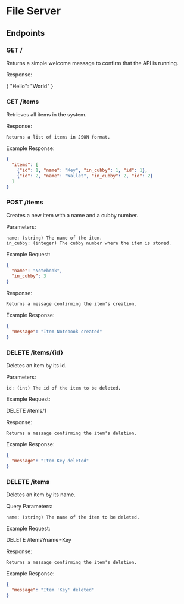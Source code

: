 # File Server

## 

## Endpoints

### GET /

Returns a simple welcome message to confirm that the API is running.

Response:

{
  "Hello": "World"
}

### GET /items

Retrieves all items in the system.

Response:

    Returns a list of items in JSON format.

Example Response:
```json
{
  "items": [
    {"id": 1, "name": "Key", "in_cubby": 1, "id": 1},
    {"id": 2, "name": "Wallet", "in_cubby": 2, "id": 2}
  ]
}
```

### POST /items

Creates a new item with a name and a cubby number.

Parameters:

    name: (string) The name of the item.
    in_cubby: (integer) The cubby number where the item is stored.

Example Request:
```json
{
  "name": "Notebook",
  "in_cubby": 3
}
```

Response:

    Returns a message confirming the item's creation.

Example Response:
```json
{
  "message": "Item Notebook created"
}
```

### DELETE /items/{id}

Deletes an item by its id.

Parameters:

    id: (int) The id of the item to be deleted.

Example Request:

DELETE /items/1

Response:

    Returns a message confirming the item's deletion.

Example Response:
```json
{
  "message": "Item Key deleted"
}
```

### DELETE /items

Deletes an item by its name.

Query Parameters:

    name: (string) The name of the item to be deleted.

Example Request:

DELETE /items?name=Key

Response:

    Returns a message confirming the item's deletion.

Example Response:
```json
{
  "message": "Item 'Key' deleted"
}
```
